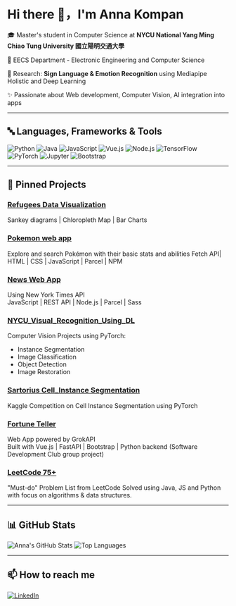 # Hi there 👋，I'm Anna Kompan

🎓 Master's student in Computer Science at **NYCU National Yang Ming Chiao Tung University 國立陽明交通大學**

📍 EECS Department - Electronic Engineering and Computer Science

🔭 Research: **Sign Language & Emotion Recognition** using Mediapipe Holistic and Deep Learning

✨ Passionate about Web development, Computer Vision, AI integration into apps

---
## 🔤 Languages, Frameworks & Tools

![Python](https://img.shields.io/badge/Python-3776AB?style=flat&logo=python&logoColor=white)
![Java](https://img.shields.io/badge/Java-ED8B00?style=flat&logo=java&logoColor=white)
![JavaScript](https://img.shields.io/badge/JavaScript-F7DF1E?style=flat&logo=javascript&logoColor=black)
![Vue.js](https://img.shields.io/badge/Vue.js-42b883?style=flat&logo=vue.js&logoColor=white)
![Node.js](https://img.shields.io/badge/Node.js-339933?style=flat&logo=node.js&logoColor=white)
![TensorFlow](https://img.shields.io/badge/TensorFlow-FF6F00?style=flat&logo=tensorflow&logoColor=white)
![PyTorch](https://img.shields.io/badge/PyTorch-EE4C2C?style=flat&logo=pytorch&logoColor=white)
![Jupyter](https://img.shields.io/badge/Jupyter-F37626?style=flat&logo=jupyter&logoColor=white)
![Bootstrap](https://img.shields.io/badge/Bootstrap-563d7c?style=flat&logo=bootstrap&logoColor=white)

---

## 💼 Pinned Projects

### [Refugees Data Visualization](https://github.com/AnnaKompan/data_viz_group)
Sankey diagrams | Chloropleth Map | Bar Charts

### [Pokemon web app](https://github.com/AnnaKompan/pokeApi)
Explore and search Pokémon with their basic stats and abilities
Fetch API| HTML | CSS | JavaScript | Parcel | NPM

### [News Web App](https://github.com/ArtemTerzi/project-15)
Using New York Times API  
JavaScript | REST API | Node.js | Parcel | Sass

### [NYCU_Visual_Recognition_Using_DL](https://github.com/AnnaKompan/NYCU_Visual_Recognition_Using_DL)
Computer Vision Projects using PyTorch:
- Instance Segmentation
- Image Classification
- Object Detection
- Image Restoration  

### [Sartorius Cell_Instance Segmentation](https://github.com/AnnaKompan/sartorius_cell_instance_segmentation)
Kaggle Competition on Cell Instance Segmentation using PyTorch

### [Fortune Teller](https://github.com/AnnaKompan/fortune_teller_grokAPI)
Web App powered by GrokAPI  
Built with Vue.js | FastAPI | Bootstrap | Python backend 
(Software Development Club group project)

### [LeetCode 75+](https://github.com/AnnaKompan/LeetCode_75)
"Must-do" Problem List from LeetCode
Solved using Java, JS and Python with focus on algorithms & data structures.

---
## 📊 GitHub Stats

![Anna's GitHub Stats](https://github-readme-stats.vercel.app/api?username=AnnaKompan&show_icons=true&theme=gruvbox&hide_rank=false)
![Top Languages](https://github-readme-stats.vercel.app/api/top-langs/?username=AnnaKompan&layout=compact&theme=gruvbox)

---
## 📫 How to reach me

[![LinkedIn](https://img.shields.io/badge/-LinkedIn-blue?style=flat&logo=linkedin&logoColor=white)](https://www.linkedin.com/in/anna-kompan/)
